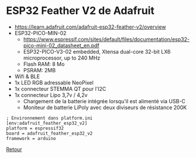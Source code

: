 
# ESP32 Feather V2 de Adafruit
- https://learn.adafruit.com/adafruit-esp32-feather-v2/overview
- ESP32-PICO-MIN-02
    - https://www.espressif.com/sites/default/files/documentation/esp32-pico-mini-02_datasheet_en.pdf
    - ESP32-PICO-V3-02 embedded, Xtensa dual-core 32-bit LX6 microprocessor, up to 240 MHz
    - Flash RAM: 8 Mo
    - PSRAM: 2MB
- Wifi & BLE
- 1x LED RGB adressable NeoPixel
- 1x connecteur STEMMA QT pour l'I2C
- 1x connecteur Lipo 3,7v / 4,2v
    - Chargement de la batterie intégrée  lorsqu'il est alimenté via USB-C
    - Moniteur de batterie LiPoly avec deux diviseurs de résistance 200K 

```
; Environnement dans platform.ini
[env:adafruit_feather_esp32_v2]
platform = espressif32
board = adafruit_feather_esp32_v2
framework = arduino
```

[Retour]

[Retour]: ../Readme.md
